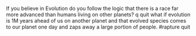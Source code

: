 
If you believe in Evolution do you follow the logic that there is a race far more advanced than humans living on other planets?
q
quit
what if evolution is 1M years ahead of us on another planet and that evolved species comes to our planet one day and zaps away a large portion of people. #rapture
quit